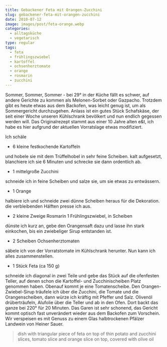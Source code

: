 ```yaml
---
title: Gebackener Feta mit Orangen-Zucchini
slug: gebackener-feta-mit-orangen-zucchini
date: 2010-07-12
image: images/post/feta-orange.webp
categories: 
  - alltagsküche
  - vegetarisch
type: regular  
tags: 
  - feta
  - frühlingszwiebel
  - kartoffel
  - ochsenherztomate
  - orange
  - rosmarin
  - zucchini
---
```


Sommer, Sommer, Sommer - bei 29° in der Küche fällt es schwer, auf andere Gerichte zu kommen als Melonen-Sorbet oder Gazpacho. Trotzdem gibt es heute etwas aus dem Backofen, was leicht genug ist, um als Sommergericht durchzugehen. Anlass ist ein gutes Stück Schafskäse, der seit einer Woche unseren Kühlschrank bevölkert und nun endlich gegessen werden will. Das Originalrezept stammt aus einer 10 Jahre alten e&t, ich habe es hier aufgrund der aktuellen Vorratslage etwas modifiziert.

Ich schäle

* 6 kleine festkochende Kartoffeln

und hobele sie mit dem Trüffelhobel in sehr feine Scheiben. kalt aufgesetzt, blanchiere ich sie 6 Minuten und schrecke sie dann ordentlich ab.

* 1 mittelgroße Zucchini

schneide ich in feine Scheiben und salze sie, um sie etwas zu entwässern.

* 1 Orange

halbiere ich und schneide zwei dünne Scheiben heraus für die Dekoration. die verbleibenden Hälften presse ich aus.

* 2 kleine Zweige Rosmarin 1 Frühlingszwiebel, in Scheiben

dünste ich kurz an, gebe den Orangensaft dazu und lasse ihn stark einkochen, bis ein zwiebeliger Sirup entstanden ist.

* 2 Scheiben Ochsenherztomaten

säbele ich von der Vorratstomate im Kühlschrank herunter. Nun kann ich alles zusammenstellen.

* 1 Stück Feta (ca 150 g)

schneide ich diagonal in zwei Teile und gebe das Stück auf die ofenfesten Teller, auf denen schon die Kartoffel- und Zucchinischeiben Platz genommen haben. Obenauf kommt je eine Tomatenscheibe. Den Orangen-Zwiebel-Sirup träufele ich über die Zucchini, die Tomate und die Orangenscheiben, dann würze ich kräftig mit Pfeffer und Salz. Olivenöl drüberträufeln, Alufolie über die Teller und ab in den Ofen. Dort backt das ganze bei 220° für 20 Minuten. Das Garen ist sehr schonend, das Gericht kommt optisch fast unverändert wieder aus dem Backofen zum Vorschein. Wir verspeisen es mit Genuss zu einem Glas halbtrockenen Pfälzer Landwein von Heiner Sauer.

> dish with triangular piece of feta on top of thin potato and zucchini slices, tomato slice and orange slice on top, covered with olive oil